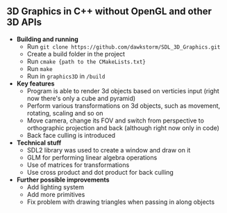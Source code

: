 
## 3D Graphics in C++ without OpenGL and other 3D APIs

- **Building and running**
	- Run ```git clone https://github.com/dawkstorm/SDL_3D_Graphics.git```
	- Create a build folder in the project
  	- Run ```cmake {path to the CMakeLists.txt}```
	- Run ``` make ```
	- Run in ```graphics3D``` in ```/build```
- **Key features**
	- Program is able to render 3d objects based on verticies input (right now there's only a cube and pyramid)
	- Perform various transformations on 3d objects, such as movement, rotating, scaling and so on
	- Move camera, change its FOV and switch from perspective to orthographic projection and back (although right now only in code)
	- Back face culling is introduced
- **Technical stuff**
	- SDL2 library was used to create a window and draw on it
	- GLM for performing linear algebra operations 
	- Use of matrices for transformations 
	- Use cross product and dot product for back culling
- **Further possible improvements**
	- Add lighting system
	- Add more primitives
	- Fix problem with drawing triangles when passing in along objects
